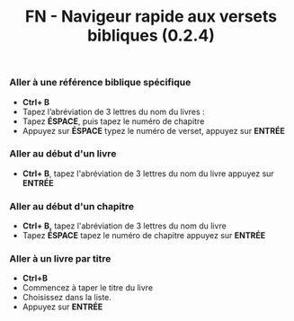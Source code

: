 ﻿---
title: FN - Navigeur rapide aux versets bibliques (0.2.4)
---

### Aller à une référence biblique spécifique

-   **Ctrl+ B**
-   Tapez l’abréviation de 3 lettres du nom du livres :
-   Tapez **ÉSPACE**, puis tapez le numéro de chapitre
-   Appuyez sur **ÉSPACE** typez le numéro de verset, appuyez sur  **ENTRÉE**

### Aller au début d'un livre

-   **Ctrl+ B**, tapez l'abréviation de 3 lettres du nom du livre appuyez sur **ENTRÉE**

### Aller au début d'un chapitre

-   **Ctrl+ B,** tapez l'abréviation de 3 lettres du nom du livre
-   Tapez **ÉSPACE** tapez le numéro de chapitre appuyez sur **ENTRÉE**

### Aller à un livre par titre

-   **Ctrl+B**
-   Commencez à taper le titre du livre
-   Choisissez dans la liste.
-   Appuyez sur **ENTRÉE**
